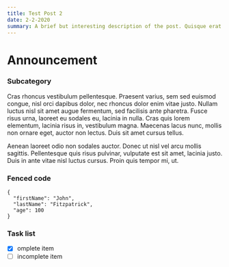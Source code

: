```yaml
---
title: Test Post 2
date: 2-2-2020
summary: A brief but interesting description of the post. Quisque erat urna, sodales id nibh vel, convallis elementum felis. Vestibulum in arcu vitae mauris tincidunt laoreet eu vitae libero. Praesent feugiat vestibulum lectus eu mattis. Pellentesque nulla purus, facilisis nec tincidunt ac, commodo non est. Ut dictum urna ac metus egestas, dapibus faucibus tortor.
---
```


# Announcement

### Subcategory
Cras rhoncus vestibulum pellentesque. Praesent varius, sem sed euismod congue, nisl orci dapibus dolor, nec rhoncus dolor enim vitae justo. Nullam luctus nisl sit amet augue fermentum, sed facilisis ante pharetra. Fusce risus urna, laoreet eu sodales eu, lacinia in nulla. Cras quis lorem elementum, lacinia risus in, vestibulum magna. Maecenas lacus nunc, mollis non ornare eget, auctor non lectus. Duis sit amet cursus tellus.

Aenean laoreet odio non sodales auctor. Donec ut nisl vel arcu mollis sagittis. Pellentesque quis risus pulvinar, vulputate est sit amet, lacinia justo. Duis in ante vitae nisl luctus cursus. Proin quis tempor mi, ut.


### Fenced code
```
{
  "firstName": "John",
  "lastName": "Fitzpatrick",
  "age": 100
}
```

### Task list
- [x] omplete item
- [ ] incomplete item